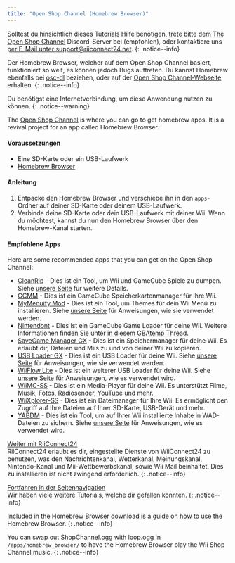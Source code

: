 ```yaml
---
title: "Open Shop Channel (Homebrew Browser)"
---
```


Solltest du hinsichtlich dieses Tutorials Hilfe benötigen, trete bitte dem [The Open Shop Channel](https://discord.gg/osc) Discord-Server bei (empfohlen), oder kontaktiere uns [per E-Mail unter support@riiconnect24.net](mailto:support@riiconnect24.net).
{: .notice--info}

Der Homebrew Browser, welcher auf dem Open Shop Channel basiert, funktioniert so weit, es können jedoch Bugs auftreten. Du kannst Homebrew ebenfalls bei [osc-dl](https://github.com/dhtdht020/osc-dl/releases/latest) beziehen, oder auf der [Open Shop Channel-Webseite](https://oscwii.org/) erhalten.
{: .notice--info}

Du benötigst eine Internetverbindung, um diese Anwendung nutzen zu können.
{: .notice--warning}

The [Open Shop Channel](https://oscwii.org/) is where you can go to get homebrew apps. It is a revival project for an app called Homebrew Browser.

#### Voraussetzungen
* Eine SD-Karte oder ein USB-Laufwerk
* [Homebrew Browser](/assets/files/homebrew_browser_v0.3.9e.zip)

#### Anleitung

1. Entpacke den Homebrew Browser und verschiebe ihn in den `apps`-Ordner auf deiner SD-Karte oder deinem USB-Laufwerk.
2. Verbinde deine SD-Karte oder dein USB-Laufwerk mit deiner Wii. Wenn du möchtest, kannst du nun den Homebrew Browser über den Homebrew-Kanal starten.

#### Empfohlene Apps

Here are some recommended apps that you can get on the Open Shop Channel:

- [CleanRip](https://oscwii.org/library/app/CleanRip) - Dies ist ein Tool, um Wii und GameCube Spiele zu dumpen. Siehe [unsere Seite](dump-games) für weitere Details.
- [GCMM](https://oscwii.org/library/app/gcmm) - Dies ist ein GameCube Speicherkartenmanager für Ihre Wii.
- [MyMenuify Mod](https://oscwii.org/library/app/mymenuifymod) - Dies ist ein Tool, um Themes für dein Wii Menü zu installieren. Siehe [unsere Seite](themes) für Anweisungen, wie sie verwendet werden.
- [Nintendont](https://oscwii.org/library/app/nintendont) - Dies ist ein GameCube Game Loader für deine Wii. Weitere Informationen finden Sie unter [in diesem GBAtemp Thread](https://gbatemp.net/threads/nintendont.349258/).
- [SaveGame Manager GX](https://oscwii.org/library/app/savegame_manager_gx) - Dies ist ein Speichermanager für deine Wii. Es erlaubt dir, Dateien und Miis zu und von deiner Wii zu kopieren.
- [USB Loader GX](https://oscwii.org/library/app/usbloader_gx) - Dies ist ein USB Loader für deine Wii. Siehe [unsere Seite](usbloadergx) für Anweisungen, wie sie verwendet werden.
- [WiiFlow Lite](https://oscwii.org/library/app/wiiflow) - Dies ist ein weiterer USB Loader für deine Wii. Siehe [unsere Seite](wiiflow) für Anweisungen, wie es verwendet wird.
- [WiiMC-SS](https://oscwii.org/library/app/wiimc-ss) - Dies ist ein Media-Player für deine Wii. Es unterstützt Filme, Musik, Fotos, Radiosender, YouTube und mehr.
- [WiiXplorer-SS](https://oscwii.org/library/app/wiixplorer-ss) - Dies ist ein Dateimanager für Ihre Wii. Es ermöglicht den Zugriff auf Ihre Dateien auf Ihrer SD-Karte, USB-Gerät und mehr.
- [YABDM](https://oscwii.org/library/app/Yet-Another-BlueDump-Mod) - Dies ist ein Tool, um auf Ihrer Wii installierte Inhalte in WAD-Dateien zu sichern. Siehe [unsere Seite](dump-wads) für Anweisungen, wie es verwendet wird.

[Weiter mit RiiConnect24](riiconnect24)<br> RiiConnect24 erlaubt es dir, eingestellte Dienste von WiiConnect24 zu benutzen, was den Nachrichtenkanal, Wetterkanal, Meinungskanal, Nintendo-Kanal und Mii-Wettbewerbskanal, sowie Wii Mail beinhaltet. Dies zu installieren ist nicht zwingend erforderlich.
{: .notice--info}

[Fortfahren in der Seitennavigation](site-navigation)<br> Wir haben viele weitere Tutorials, welche dir gefallen könnten.
{: .notice--info}

Included in the Homebrew Browser download is a guide on how to use the Homebrew Browser.
{: .notice--info}

You can swap out ShopChannel.ogg with loop.ogg in `/apps/homebrew_browser/` to have the Homebrew Browser play the Wii Shop Channel music.
{: .notice--info}
